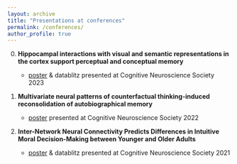 ```yaml
---
layout: archive
title: "Presentations at conferences"
permalink: /conferences/
author_profile: true
---
```


0. **Hippocampal interactions with visual and semantic representations in the cortex support perceptual and conceptual memory**
	- [poster](https://docs.google.com/viewer?url=https://raw.githubusercontent.com/Huang-Shenyang/Huang-Shenyang.github.io/blob/master/files/CNS2023.pdf) & datablitz presented at Cognitive Neuroscience Society 2023

0. **Multivariate neural patterns of counterfactual thinking-induced reconsolidation of autobiographical memory** 
	- [poster](https://docs.google.com/viewer?url=https://raw.githubusercontent.com/Huang-Shenyang/Huang-Shenyang.github.io/blob/master/files/CNS2022.pdf) presented at Cognitive Neuroscience Society 2022

0. **Inter-Network Neural Connectivity Predicts Differences in Intuitive Moral Decision-Making between Younger and Older Adults** 
	- [poster](https://docs.google.com/viewer?url=https://raw.githubusercontent.com/Huang-Shenyang/Huang-Shenyang.github.io/blob/master/files/CNS2021.pdf) & datablitz presented at Cognitive Neuroscience Society 2021


